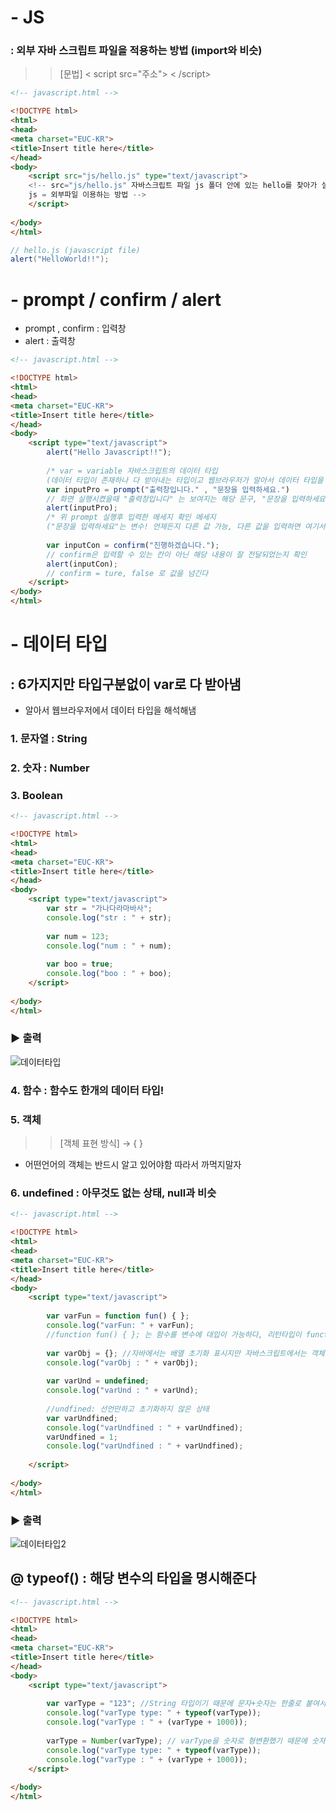 # - JS
### : 외부 자바 스크립트 파일을 적용하는 방법 (import와 비슷)
>> [문법] < script src="주소"> < /script>
```html 
<!-- javascript.html -->

<!DOCTYPE html>
<html>
<head>
<meta charset="EUC-KR">
<title>Insert title here</title>
</head>
<body>
	<script src="js/hello.js" type="text/javascript">  
	<!-- src="js/hello.js" 자바스크립트 파일 js 폴더 안에 있는 hello를 찾아가 실행시킨다 
	js = 외부파일 이용하는 방법 -->
	</script>
	
</body>
</html>
```
```java script
// hello.js (javascript file)
alert("HelloWorld!!");
```

# - prompt / confirm / alert 
- prompt , confirm : 입력창 
- alert : 출력창
```html
<!-- javascript.html -->

<!DOCTYPE html>
<html>
<head>
<meta charset="EUC-KR">
<title>Insert title here</title>
</head>
<body>
	<script type="text/javascript">  
		alert("Hello Javascript!!");
		
		/* var = variable 자바스크립트의 데이터 타입
		(데이터 타입이 존재하나 다 받아내는 타입이고 웹브라우저가 알아서 데이터 타입을 구별해냄) */
		var inputPro = prompt("출력창입니다." , "문장을 입력하세요.") 
		// 화면 실행시켰을때 "출력창입니다" 는 보여지는 해당 문구, "문장을 입력하세요"는 해당 부분에 문장입력할 수 있는 칸 
		alert(inputPro);
		/* 위 prompt 실행후 입력한 메세지 확인 메세지
		("문장을 입력하세요"는 변수! 언제든지 다른 값 가능, 다른 값을 입력하면 여기서 그 값이 보여진다) */
		
		var inputCon = confirm("진행하겠습니다.");
		// confirm은 입력할 수 있는 칸이 아닌 해당 내용이 잘 전달되었는지 확인
		alert(inputCon);
		// confirm = ture, false 로 값을 넘긴다
	</script>
</body>
</html>
```

# - 데이터 타입 
## : 6가지지만 타입구분없이 var로 다 받아냄 
   - 알아서 웹브라우저에서 데이터 타입을 해석해냄
### 1. 문자열 : String 
### 2. 숫자 : Number
### 3. Boolean
```html 
<!-- javascript.html -->

<!DOCTYPE html>
<html>
<head>
<meta charset="EUC-KR">
<title>Insert title here</title>
</head>
<body>
	<script type="text/javascript">  
		var str = "가나다라마바사";
		console.log("str : " + str);
		
		var num = 123;
		console.log("num : " + num);
		
		var boo = true;
		console.log("boo : " + boo);
	</script>
	
</body>
</html>
```
### ▶ 출력 

![데이터타입](https://user-images.githubusercontent.com/74290204/104865219-c3c2b180-597e-11eb-92c3-80062cacdd44.PNG)

### 4. **함수 : 함수도 한개의 데이터 타입!**
### 5. 객체 
>> [객체 표현 방식] → { }
   - 어떤언어의 객체는 반드시 알고 있어야함 따라서 까먹지말자
### 6. undefined : 아무것도 없는 상태, null과 비슷
```html
<!-- javascript.html -->

<!DOCTYPE html>
<html>
<head>
<meta charset="EUC-KR">
<title>Insert title here</title>
</head>
<body>
	<script type="text/javascript">  
		
		var varFun = function fun() { };
		console.log("varFun: " + varFun);
		//function fun() { }; 는 함수를 변수에 대입이 가능하다, 리턴타입이 function 인 이유는 변수표현 var 1개이기 때문에
		
		var varObj = {}; //자바에서는 배열 초기화 표시지만 자바스크립트에서는 객체를 표현한다
		console.log("varObj : " + varObj);
		  
		var varUnd = undefined;
		console.log("varUnd : " + varUnd);
		
		//undfined: 선언만하고 초기화하지 않은 상태
		var varUndfined;
		console.log("varUndfined : " + varUndfined);
		varUndfined = 1;
		console.log("varUndfined : " + varUndfined);
		
	</script>
	
</body>
</html>
```

### ▶ 출력 

![데이터타입2](https://user-images.githubusercontent.com/74290204/104867635-aabcff00-5984-11eb-9697-83359ed1b96f.PNG)


## @ typeof() : 해당 변수의 타입을 명시해준다
```html
<!-- javascript.html -->

<!DOCTYPE html>
<html>
<head>
<meta charset="EUC-KR">
<title>Insert title here</title>
</head>
<body>
	<script type="text/javascript">  
		
		var varType = "123"; //String 타입이기 때문에 문자+숫자는 한줄로 붙여서 연산(문자형으로 따른것)
		console.log("varType type: " + typeof(varType));
		console.log("varType : " + (varType + 1000));
		
		varType = Number(varType); // varType을 숫자로 형변환했기 때문에 숫자+숫자로 연산해서 결과값 출력
		console.log("varType type: " + typeof(varType));
		console.log("varType : " + (varType + 1000));
	</script>
	
</body>
</html>
```
